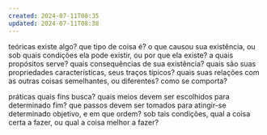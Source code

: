 ```yaml
---
created: 2024-07-11T08:35
updated: 2024-07-11T08:38
---
```

teóricas
	existe algo? 
	que tipo de coisa é? 
	o que causou sua existência, ou sob quais condições ela pode existir, ou por que ela existe?
	a quais propósitos serve?
	quais consequências de sua existência?
	quais são suas propriedades características, seus traços típicos?
	quais suas relações com as outras coisas semelhantes, ou diferentes?
	como se comporta?

práticas
	quais fins busca?
	quais meios devem ser escolhidos para determinado fim?
	que passos devem ser tomados para atingir-se determinado objetivo, e em que ordem?
	sob tais condições, qual a coisa certa a fazer, ou qual a coisa melhor a fazer?